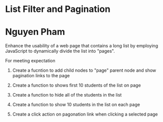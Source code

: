 # List Filter and Pagination
# Nguyen Pham

<JavaScript>
  
  Enhance the usability of a web page that contains a long list by employing JavaScript to dynamically divide the list into "pages".
  
For meeting expectation

1. Create a fucntion to add child nodes to "page" parent node and show pagination links to the page

2. Create a function to shows first 10 students of the list on page

3. Create a function to hide all of the students in the list

4. Create a function to show 10 students in the list on each page

5. Create a click action on pagonation link when clicking a selected page




